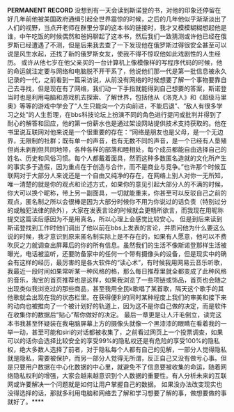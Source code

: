 **PERMANENT RECORD**
   没想到有一天会读到斯诺登的书，对他的印象还停留在好几年前他被美国政府通缉引起全世界震惊的时候，之后的几年他似乎渐渐淡出了人们的视野，当点开老师在群里分享的这本书的链接时，我才又模模糊糊想起他是谁，中午吃饭的时候偶然和爸妈聊起了这本书，然后我们一致猜测或许他已经在俄罗斯已经遭遇了不测，但是后来我去查了一下发现他在俄罗斯过得很安全甚至可以说是风生水起，还找了新的俄罗斯女友，使我不得不惊叹他如此戏剧性的人生经历。
   或许从他七岁在他父亲买的一台计算机上像模像样的写程序代码的时候，他的命运就注定要与网络和电脑脱不开干系了，他说他们那一代是第一批信息被永久记录的一代，之前看到一篇采访说，从前没有网络的时候想要了解一个事物要靠自己去寻找，但是现在有了网络，我们动一下手指就能得到自己想要的答案，斯诺登当时也是利用电脑和游戏机去探索、了解世界，包括他从《洛克人》和《超级马里奥》等等的游戏中学会了“人生只能向一个方向前进，不能后退”、“敌人有很多学习之处”的人生哲理，在bbs科技论坛上扮演不同的角色进行提问或批判并得到了耐心的解答和回应，他的第一份薪水也是通过架设网站提供技术支持获取的。他在书里说互联网对他来说是一个很重要的存在：“网络是朋友也是父母，是一个无边界，无限制的社群；既有单一的声音，也有无数不同的声音，是一个已经有人垦殖但尚未剥削但共同地带，各种各样的部落和睦相处，每个成员都能自由选择自己的姓名、历史和风俗习惯。每个人都戴着面具，然而这种多数匿名造就的文化所产生的事实多于造假，因为重点在于创造与合作，而不是商业与竞争。”也许那个时候互联网对于大部分人来说还是一个自由又纯净的存在，在网络上别人对你一无所知，唯一清楚的就是你的观点和论述方式，如果你的意见引起大部分人的不满的时候，你大可以换个昵称，带上另一副面具，一切就能重来，你甚至可以反驳自己之前的观点，匿名制之所以会很棒是因为大部分时候你不用为你说过的话负责（特别过分的或触犯法律的除外），大家在发表言论的时候就会更畅所欲言，而我现在用昵称提交这篇读后感因为不是用真名，所以心理上会感觉比较安心。
   但是到后来读到斯诺登找到工作时他们调出了他以前在bbs上发表的言论，并质问他为什么要这么说的时候，我才意识到原来匿名制实际上是不存在的，如果有人愿意，他可以不费吹灰之力就调查出屏幕后的你的所有信息。虽然我们的生活不像斯诺登那样生活被曝光，电话被监听，还要防备家中的任何一个带有摄像头的设备，但是现实中的确会有这样的经历，最厉害的是各大软件的“读心术”，有时候我用网易云音乐听歌，我最近一段时间如果常听某一种风格的格，那么每日推荐里就全都变成了此种风格的音乐，淘宝的首页推荐也是这样，如果我浏览了一些项链或饰品，首页也会随之出现类似我浏览过的那些商品，甚至我用全民k歌唱了某首歌，隔天这个歌手的其他歌就会出现在我的状态栏里。在获得便利的同时某种程度上我们的审美和接下来的动向也被推向了一个被计划好的轨道上，因为这不是你自己做的决定，而是软件在收集你的数据后“贴心”帮你做好的决定。
最后一章更是让人汗毛倒立，读完这本书我甚至怀疑装在我电脑屏幕上方的摄像头就像一个黑漆漆的眼睛在看着我的一举一动，甚至可能和siri的对话都被收集了，之前看过网页上一个投票调查，如果可以的话你会选择比较安全的享受99%的隐私权还是有危险的享受100%的隐私权，绝大多数人选择了前者，对于隐私每个人都有自己的见解，一部分人觉得隐私就是隐私，需要被保护，而另一部分人觉得无所谓，反正自己又没有做亏心事。但是只要用户数据在中心化数据的中心里，就避免不了信息要被收集的命运，随着网络隐私权利的增强，大家会越来越意识到个人数据的重要性。有人分析未来的互联网或许要解决一个问题就是如何让用户掌握自己的数据。
   如果没办法改变现实也没得选择的话，那就多利用电脑和网络去了解和学习想要了解的事，做想要做的事就好了。****